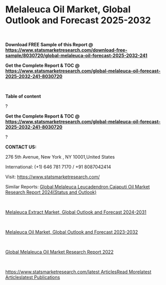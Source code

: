 <h1>Melaleuca Oil Market, Global Outlook and Forecast 2025-2032</h1><br/><p><strong>Download FREE Sample of this Report @ <a href="https://www.statsmarketresearch.com/download-free-sample/8030720/global-melaleuca-oil-forecast-2025-2032-241">https://www.statsmarketresearch.com/download-free-sample/8030720/global-melaleuca-oil-forecast-2025-2032-241</a></strong></p>
 
 
 
 <div><b>Get the Complete Report & TOC @ <a href="https://www.statsmarketresearch.com/global-melaleuca-oil-forecast-2025-2032-241-8030720">https://www.statsmarketresearch.com/global-melaleuca-oil-forecast-2025-2032-241-8030720</a></b></div>
 
 
 
 <p><br />
 
 <b>Table of content</b></p>
 
 
 
 <p>? </p>
 
 
 
 <div><b>Get the Complete Report & TOC @ <a href="https://www.statsmarketresearch.com/global-melaleuca-oil-forecast-2025-2032-241-8030720">https://www.statsmarketresearch.com/global-melaleuca-oil-forecast-2025-2032-241-8030720</a></b></div>
 
 
 
 <p>? </p>
 
 
 
 <p><b>CONTACT US:</b><br />
 
 276 5th Avenue, New York , NY 10001,United States<br />
 
 International: (+1) 646 781 7170 / +91 8087042414<br />
 
 Visit: <a href="https://www.statsmarketresearch.com/">https://www.statsmarketresearch.com/</a><br />
 
 Similar Reports: <a href="https://www.statsmarketresearch.com/global-melaleuca-oil-forecast-2025-2032-241-8030720">Global Melaleuca Leucadendron Cajaputi Oil Market Research Report 2024(Status and Outlook)</a><br />
 
 <br />
 
 <a href="https://www.statsmarketresearch.com/global-melaleuca-oil-forecast-2025-2032-241-8030720">Melaleuca Extract Market, Global Outlook and Forecast 2024-2031</a><br />
 
 <br />
 
 <a href="https://www.statsmarketresearch.com/global-melaleuca-oil-forecast-2025-2032-241-8030720">Melaleuca Oil Market, Global Outlook and Forecast 2023-2032</a><br />
 
 <br />
 
 <a href="https://www.statsmarketresearch.com/global-melaleuca-oil-forecast-2025-2032-241-8030720">Global Melaleuca Oil Market Research Report 2022</a><br />
 
 <br />
 
 <a href="https://gyeongbokgung.com">https://www.statsmarketresearch.com/</a><a href="https://hallyeomaritime.com">latest Articles</a><a href="https://jingwansa.com">Read More</a><a href="https://nguoiviet.jp/">latest Articles</a><a href="https://www.intelmarketresearch.com/">latest Publications</a></p>